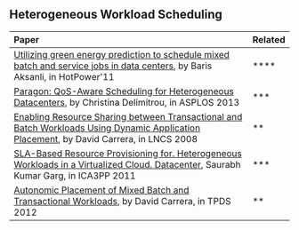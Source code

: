 ## Heterogeneous Workload Scheduling


|Paper| Related|
|:----|:-------|
|[Utilizing green energy prediction to schedule mixed batch and service jobs in data centers](http://dl.acm.org/citation.cfm?id=2039257), by Baris Aksanli, in HotPower'11| ****|
|[Paragon: QoS-Aware Scheduling for Heterogeneous Datacenters](http://web.stanford.edu/~cdel/2013.asplos.paragon.pdf), by Christina Delimitrou, in ASPLOS 2013| ***|
|[Enabling Resource Sharing between Transactional and Batch Workloads Using Dynamic Application Placement](http://link.springer.com/chapter/10.1007%2F978-3-540-89856-6_11), by David Carrera, in LNCS 2008| **|
|[SLA-Based Resource Provisioning for. Heterogeneous Workloads in a Virtualized Cloud. Datacenter](http://www.buyya.com/papers/HeterogenousWorkloadCloud-ICA3PP2011.pdf), Saurabh Kumar Garg, in ICA3PP 2011|***|
|[Autonomic Placement of Mixed Batch and Transactional Workloads](http://ieeexplore.ieee.org/stamp/stamp.jsp?arnumber=6095484), by David Carrera, in TPDS 2012| **|
